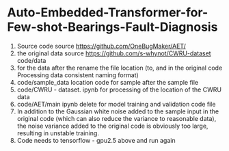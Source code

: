 # Auto-Embedded-Transformer-for-Few-shot-Bearings-Fault-Diagnosis

1.	Source code source https://github.com/OneBugMaker/AET/
2.	the original data source https://github.com/s-whynot/CWRU-dataset code/data 
3.	for the data after the rename the file location (to, and in the original code Processing data consistent naming format) 
4.	code/sample_data location code for sample after the sample file 
5.	code/CWRU - dataset. ipynb for processing of the location of the CWRU data 
6.	code/AET/main ipynb delete for model training and validation code file
7.	In addition to the Gaussian white noise added to the sample input in the original code (which can also reduce the variance to reasonable data), the noise variance added to the original code is obviously too large, resulting in unstable training.
8.	Code needs to tensorflow - gpu2.5 above and run again
